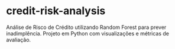 # credit-risk-analysis
Análise de Risco de Crédito utilizando Random Forest para prever inadimplência. Projeto em Python com visualizações e métricas de avaliação.
